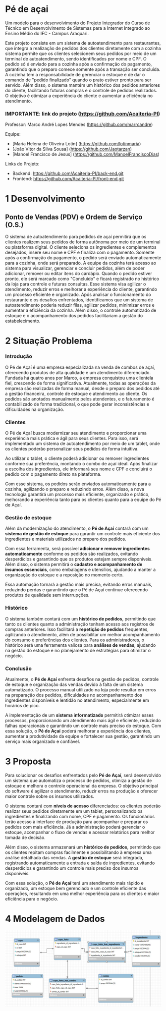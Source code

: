 # Pé de açai 

Um modelo para o desenvolvimento do Projeto Integrador do Curso de Técnico em Desenvolvimento de Sistemas para a Internet Integrado ao Ensino Médio do IFC - Campus Araquari.

  Este projeto consiste em um sistema de autoatendimento para restaurantes, que integra a realização de pedidos dos clientes diretamente com a cozinha sistema permite que os clientes selecionem seus pedidos por meio de um terminal de autoatendimento, sendo identificados por nome e CPF. O pedido só é enviado para a cozinha após a confirmação do pagamento, garantindo que o preparo comece somente após a transação ser concluída. A cozinha tem a responsabilidade de gerenciar o estoque e de dar o comando de "pedido finalizado" quando o prato estiver pronto para ser servido. Além disso, o sistema mantém um histórico dos pedidos anteriores do cliente, facilitando futuras compras e o controle de pedidos realizados. O objetivo é otimizar a experiência do cliente e aumentar a eficiência no atendimento.

### IMPORTANTE: link do projeto (https://github.com/Acaiteria-PI)

Professor: Marco André Lopes Mendes (https://github.com/marrcandre)


Equipe:
- [Maria Helena de Oliveira Lotin] (https://github.com/lotinmaria)
- [João Vitor da Silva Sousa] (https://github.com/Jaotarzan)
- [Manoel Francisco de Jesus] (https://github.com/ManoelFranciscoDias) 

Links do Projeto:

- Backend: https://github.com/Acaiteria-PI/back-end.git
- Frontend: https://github.com/Acaiteria-PI/front-end.git


# 1 Desenvolvimento

## Ponto de Vendas (PDV) e Ordem de Serviço (O.S.)

 O sistema de autoatendimento para pedidos de açaí permitirá que os clientes realizem seus pedidos de forma autônoma por meio de um terminal ou plataforma digital. O cliente seleciona os ingredientes e complementos desejados, insere seu nome e CPF e finaliza com o pagamento. Somente após a confirmação do pagamento, o pedido será enviado automaticamente para a cozinha, onde será preparado. A equipe da cozinha terá acesso ao sistema para visualizar, gerenciar e concluir pedidos, além de poder adicionar, remover ou editar itens do cardápio. Quando o pedido estiver pronto, ele será marcado como "Concluído" e ficará registrado no histórico da loja para controle e futuras consultas. Esse sistema visa agilizar o atendimento, reduzir erros e melhorar a experiência do cliente, garantindo um processo eficiente e organizado. Após analisar o funcionamento do restaurante e os desafios enfrentados, identificamos que um sistema de autoatendimento poderia reduzir filas, agilizar pedidos, minimizar erros e aumentar a eficiência da cozinha. Além disso, o controle automatizado de estoque e o acompanhamento dos pedidos facilitariam a gestão do estabelecimento.


# 2 Situação Problema
   
### **Introdução**

O Pé de Açaí é uma empresa especializada na venda de combos de açaí, oferecendo produtos de alta qualidade e um atendimento diferenciado. Fundada há quatro anos por Marco, a empresa conquistou uma clientela fiel, crescendo de forma significativa. Atualmente, todas as operações da empresa são realizadas de forma manual, desde o preparo dos pedidos até a gestão financeira, controle de estoque e atendimento ao cliente. Os pedidos são anotados manualmente pelos atendentes, e o faturamento é contabilizado de forma tradicional, o que pode gerar inconsistências e dificuldades na organização.

### **Clientes**

O Pé de Açaí busca modernizar seu atendimento e proporcionar uma experiência mais prática e ágil para seus clientes. Para isso, será implementado um sistema de autoatendimento por meio de um tablet, onde os clientes poderão personalizar seus pedidos de forma intuitiva.

Ao utilizar o tablet, o cliente poderá adicionar ou remover ingredientes conforme sua preferência, montando o combo de açaí ideal. Após finalizar a escolha dos ingredientes, ele informará seu nome e CPF e concluirá o pedido com o pagamento direto na plataforma.

Com esse sistema, os pedidos serão enviados automaticamente para a cozinha, agilizando o preparo e reduzindo erros. Além disso, a nova tecnologia garantirá um processo mais eficiente, organizado e prático, melhorando a experiência tanto para os clientes quanto para a equipe do Pé de Açaí.
 
 ### **Gestão de estoque**

 Além da modernização do atendimento, o **Pé de Açaí** contará com um **sistema de gestão de estoque** para garantir um controle mais eficiente dos ingredientes e materiais utilizados no preparo dos pedidos.  

Com essa ferramenta, será possível **adicionar e remover ingredientes automaticamente** conforme os pedidos são realizados, evitando desperdícios e garantindo que os produtos estejam sempre disponíveis. Além disso, o sistema permitirá o **cadastro e acompanhamento de insumos essenciais**, como embalagens e utensílios, ajudando a manter a organização do estoque e a reposição no momento certo.  

Essa automação tornará a gestão mais precisa, evitando erros manuais, reduzindo perdas e garantindo que o Pé de Açaí continue oferecendo produtos de qualidade sem interrupções.

### **Histórico**

O sistema também contará com um **histórico de pedidos**, permitindo que tanto os clientes quanto a administração tenham acesso aos registros de compras anteriores. Isso facilitará a **repetição de pedidos** frequentes, agilizando o atendimento, além de possibilitar um melhor acompanhamento do consumo e preferências dos clientes. Para os administradores, o histórico será uma ferramenta valiosa para **análises de vendas**, ajudando na gestão do estoque e no planejamento de estratégias para otimizar o negócio.

### **Conclusão**

Atualmente, o **Pé de Açaí** enfrenta desafios na gestão de pedidos, controle de estoque e organização das vendas devido à falta de um sistema automatizado. O processo manual utilizado na loja pode resultar em erros na preparação dos pedidos, dificuldades no acompanhamento dos ingredientes disponíveis e lentidão no atendimento, especialmente em horários de pico.  

A implementação de um **sistema informatizado** permitirá otimizar esses processos, proporcionando um atendimento mais ágil e eficiente, reduzindo falhas operacionais e garantindo um controle mais preciso do estoque. Com essa solução, o **Pé de Açaí** poderá melhorar a experiência dos clientes, aumentar a produtividade da equipe e fortalecer sua gestão, garantindo um serviço mais organizado e confiável.
   
# 3 Proposta   


Para solucionar os desafios enfrentados pelo **Pé de Açaí**, será desenvolvido um sistema que automatiza o processo de pedidos, otimiza a gestão de estoque e melhora o controle operacional da empresa. O objetivo principal do software é agilizar o atendimento, reduzir erros na produção e oferecer maior controle sobre os insumos utilizados.  

O sistema contará com **níveis de acesso** diferenciados: os clientes poderão realizar seus pedidos diretamente em um tablet, personalizando os ingredientes e finalizando com nome, CPF e pagamento. Os funcionários terão acesso à interface de produção para acompanhar e preparar os pedidos com mais eficiência. Já a administração poderá gerenciar o estoque, acompanhar o fluxo de vendas e acessar relatórios para melhor tomada de decisão.  

Além disso, o sistema armazenará um **histórico de pedidos**, permitindo que os clientes repitam compras facilmente e possibilitando à empresa uma análise detalhada das vendas. A **gestão de estoque** será integrada, registrando automaticamente a entrada e saída de ingredientes, evitando desperdícios e garantindo um controle mais preciso dos insumos disponíveis.  

Com essa solução, o **Pé de Açaí** terá um atendimento mais rápido e organizado, um estoque bem gerenciado e um controle eficiente das operações, resultando em uma melhor experiência para os clientes e maior eficiência para o negócio.

# 4 Modelagem de Dados
![modelagem](./imagens/WhatsApp%20Image%202025-04-04%20at%2008.07.58.jpeg)

